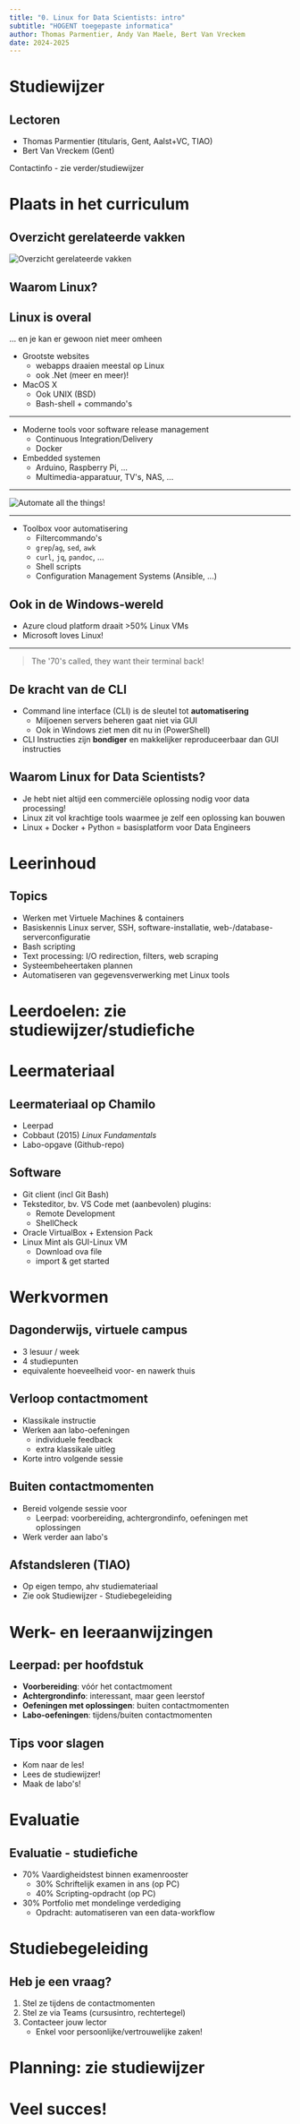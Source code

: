 ```yaml
---
title: "0. Linux for Data Scientists: intro"
subtitle: "HOGENT toegepaste informatica"
author: Thomas Parmentier, Andy Van Maele, Bert Van Vreckem
date: 2024-2025
---
```


# Studiewijzer

## Lectoren

- Thomas Parmentier (titularis, Gent, Aalst+VC, TIAO)
- Bert Van Vreckem (Gent)

Contactinfo - zie verder/studiewijzer

# Plaats in het curriculum

## Overzicht gerelateerde vakken

![Overzicht gerelateerde vakken](assets/datalinux-curriculum.png)

## Waarom Linux?

## Linux is overal

... en je kan er gewoon niet meer omheen

- Grootste websites
    - webapps draaien meestal op Linux
    - ook .Net (meer en meer)!
- MacOS X
    - Ook UNIX (BSD)
    - Bash-shell + commando's

---

- Moderne tools voor software release management
    - Continuous Integration/Delivery
    - Docker
- Embedded systemen
    - Arduino, Raspberry Pi, ...
    - Multimedia-apparatuur, TV's,  NAS, ...

---

![Automate all the things!](assets/automate.jpg)

---

- Toolbox voor automatisering
    - Filtercommando's
    - `grep`/`ag`, `sed`, `awk`
    - `curl`, `jq`, `pandoc`, ...
    - Shell scripts
    - Configuration Management Systems (Ansible, ...)

## Ook in de Windows-wereld

- Azure cloud platform draait >50% Linux VMs
- Microsoft loves Linux!

---

> The '70's called, they want their terminal back!

## De kracht van de CLI

- Command line interface (CLI) is de sleutel tot **automatisering**
    - Miljoenen servers beheren gaat niet via GUI
    - Ook in Windows ziet men dit nu in (PowerShell)
- CLI Instructies zijn **bondiger** en makkelijker reproduceerbaar dan GUI instructies

## Waarom Linux for Data Scientists?

- Je hebt niet altijd een commerciële oplossing nodig voor data processing!
- Linux zit vol krachtige tools waarmee je zelf een oplossing kan bouwen
- Linux + Docker + Python = basisplatform voor Data Engineers

# Leerinhoud

## Topics

- Werken met Virtuele Machines & containers
- Basiskennis Linux server, SSH, software-installatie, web-/database-serverconfiguratie
- Bash scripting
- Text processing: I/O redirection, filters, web scraping
- Systeembeheertaken plannen
- Automatiseren van gegevensverwerking met Linux tools

# Leerdoelen: zie studiewijzer/studiefiche

# Leermateriaal

## Leermateriaal op Chamilo

- Leerpad
- Cobbaut (2015) *Linux Fundamentals*
- Labo-opgave (Github-repo)

## Software

- Git client (incl Git Bash)
- Teksteditor, bv. VS Code met (aanbevolen) plugins:
    - Remote Development
    - ShellCheck
- Oracle VirtualBox + Extension Pack
- Linux Mint als GUI-Linux VM
    - Download ova file
    - import & get started

# Werkvormen

## Dagonderwijs, virtuele campus

- 3 lesuur / week
- 4 studiepunten
- equivalente hoeveelheid voor- en nawerk thuis

## Verloop contactmoment

- Klassikale instructie
- Werken aan labo-oefeningen
    - individuele feedback
    - extra klassikale uitleg
- Korte intro volgende sessie

## Buiten contactmomenten

- Bereid volgende sessie voor
    - Leerpad: voorbereiding, achtergrondinfo, oefeningen met oplossingen
- Werk verder aan labo's

## Afstandsleren (TIAO)

- Op eigen tempo, ahv studiemateriaal
- Zie ook Studiewijzer - Studiebegeleiding

# Werk- en leeraanwijzingen

## Leerpad: per hoofdstuk

- **Voorbereiding**: vóór het contactmoment
- **Achtergrondinfo**: interessant, maar geen leerstof
- **Oefeningen met oplossingen**: buiten contactmomenten
- **Labo-oefeningen**: tijdens/buiten contactmomenten

## Tips voor slagen

- Kom naar de les!
- Lees de studiewijzer!
- Maak de labo's!

# Evaluatie

## Evaluatie - studiefiche

- 70% Vaardigheidstest binnen examenrooster
    - 30% Schriftelijk examen in ans (op PC)
    - 40% Scripting-opdracht (op PC)
- 30% Portfolio met mondelinge verdediging
    - Opdracht: automatiseren van een data-workflow

# Studiebegeleiding

## Heb je een vraag?

1. Stel ze tijdens de contactmomenten
2. Stel ze via Teams (cursusintro, rechtertegel)
3. Contacteer jouw lector
    - Enkel voor persoonlijke/vertrouwelijke zaken!

# Planning: zie studiewijzer

# Veel succes!